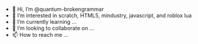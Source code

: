 - 👋 Hi, I’m @quantum-brokengrammar
- 👀 I’m interested in scratch, HTML5, mindustry, javascript, and roblox lua
- 🌱 I’m currently learning ...
- 💞️ I’m looking to collaborate on ...
- 📫 How to reach me ...

<!---
quantum-brokengrammar/quantum-brokengrammar is a ✨ special ✨ repository because its `README.md` (this file) appears on your GitHub profile.
You can click the Preview link to take a look at your changes.
--->
